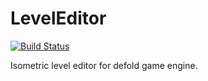 # LevelEditor

[![Build Status](https://travis-ci.org/alex-ac/LevelEditor.svg?branch=master)](https://travis-ci.org/alex-ac/LevelEditor)

Isometric level editor for defold game engine.
